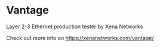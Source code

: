 # Vantage
Layer 2-3 Ethernet production tester by Xena Networks

Check out more info on https://xenanetworks.com/vantage/
